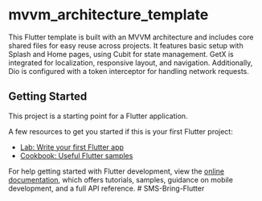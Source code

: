 # mvvm_architecture_template

This Flutter template is built with an MVVM architecture and includes core shared files for easy reuse across projects. It features basic setup with Splash and Home pages, using Cubit for state management. GetX is integrated for localization, responsive layout, and navigation. Additionally, Dio is configured with a token interceptor for handling network requests.

## Getting Started

This project is a starting point for a Flutter application.

A few resources to get you started if this is your first Flutter project:

- [Lab: Write your first Flutter app](https://docs.flutter.dev/get-started/codelab)
- [Cookbook: Useful Flutter samples](https://docs.flutter.dev/cookbook)

For help getting started with Flutter development, view the
[online documentation](https://docs.flutter.dev/), which offers tutorials,
samples, guidance on mobile development, and a full API reference.
#   S M S - B r i n g - F l u t t e r  
 